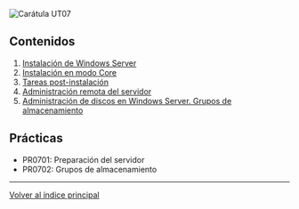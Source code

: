 ![Carátula UT07](imgs/caratula_ut07.png)

## Contenidos

1. [Instalación de Windows Server](01_instalación.md)
2. [Instalación en modo Core](02_instalación_core.md)
3. [Tareas post-instalación](03_postinstalación.md)
4. [Administración remota del servidor](04_admin_remota.md)
5. [Administración de discos en Windows Server. Grupos de almacenamiento](05_admin_discos.md)


## Prácticas

- PR0701: Preparación del servidor
- PR0702: Grupos de almacenamiento



***
[Volver al índice principal](../index.md)